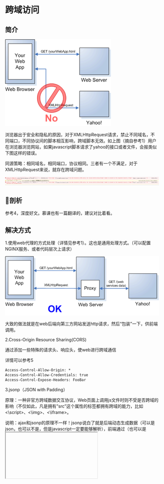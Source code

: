 # 跨域访问

## 简介

![图解](./../assets/images/2018091901.gif)

浏览器出于安全和隐私的原因，对于XMLHttpRequest请求，禁止不同域名，不同端口，不同协议间的脚本相互影响，跨域脚本无效。如上图（摘自参考1）用户在浏览器浏览网站，如果javascript脚本请求了yahoo的接口或者文件，会报类似下图这样的错误。

同源策略：相同域名，相同端口，协议相同。三者有一个不满足，对于XMLHttpRequest来说，就存在跨域问题。

![报错示例](./../assets/images/2018091903.jpeg)

## 剖析
参考4，深度好文。慕课也有一篇翻译的，建议对比着看。

## 解决方式

1.使用web代理的方式处理（详情见参考1）。这也是通用处理方式。（可以配置NGINX服务、或者代码层次上请求）

![图解](./../assets/images/2018091902.gif)

大致的做法就是在web后端向第三方网站发送http请求，然后“包装”一下，供前端调用。

2.Cross-Origin Resource Sharing(CORS)

通过添加一些特殊的请求头、响应头，使web进行跨域通信

详情可以参考5
```
Access-Control-Allow-Origin: * 
Access-Control-Allow-Credentials: true 
Access-Control-Expose-Headers: FooBar
```

3.jsonp（JSON with Padding）

原理：一种非官方跨域数据交互协议，Web页面上调用js文件时则不受是否跨域的影响（不仅如此，凡是拥有”src”这个属性的标签都拥有跨域的能力，比如<\script>、<\img>、<\iframe>。

说明：ajax和jsonp的原理不一样！jsonp说白了就是后端动态生成数据（可以是json，也可以不是，但是javascript一定要能够解析），前端通过<scirpt>（也可以是<iframe>或者其他支持跨域的标签）标签请求该数据，从而突破浏览器的同源策略的限制。

4.。。。可以参考6

## 总结
第一种和第二种为主流方式，也是个人使用最多的。。（不清楚其他人。）

## 号外
偶然发现慕课上有一个课程（参考7），个人还没看，有空瞄一眼~

## 参考
1. [https://developer.yahoo.com/javascript/howto-proxy.html](https://developer.yahoo.com/javascript/howto-proxy.html)
2. [https://blog.csdn.net/hansexploration/article/details/80314948](https://blog.csdn.net/hansexploration/article/details/80314948)
3. [https://html.spec.whatwg.org/#crossDocumentMessages](https://html.spec.whatwg.org/#crossDocumentMessages)
4. [https://www.html5rocks.com/en/tutorials/cors/](https://www.html5rocks.com/en/tutorials/cors/)
5. [https://mubu.com/doc/1Mdo8geHR8](https://mubu.com/doc/1Mdo8geHR8)
6. [http://www.cnblogs.com/rainman/archive/2011/02/20/1959325.html](http://www.cnblogs.com/rainman/archive/2011/02/20/1959325.html)
7. [https://www.imooc.com/note/947](https://www.imooc.com/note/947)